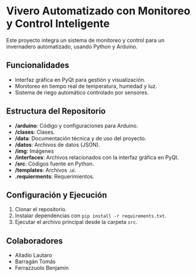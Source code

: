 # Vivero Automatizado con Monitoreo y Control Inteligente

Este proyecto integra un sistema de monitoreo y control para un invernadero automatizado, usando Python y Arduino.

## Funcionalidades
- Interfaz gráfica en PyQt para gestión y visualización.
- Monitoreo en tiempo real de temperatura, humedad y luz.
- Sistema de riego automático controlado por sensores.

## Estructura del Repositorio
- **/arduino**: Código y configuraciones para Arduino.
- **/clases**: Clases.
- **/data**: Documentación técnica y de uso del proyecto.
- **/datos**: Archivos de datos (JSON).
- **/img**: Imágenes
- **/interfaces**: Archivos relacionados con la interfaz gráfica en PyQt.
- **/src**: Códigos fuente en Python.
- **/templates**: Archivos .ui.
- **.requierments**: Requerimientos.

## Configuración y Ejecución
1. Clonar el repositorio.
2. Instalar dependencias con `pip install -r requirements.txt`.
3. Ejecutar el archivo principal desde la carpeta `src`.

## Colaboradores
- Alladio Lautaro
- Barragán Tomás
- Ferrazzuolo Benjamín
